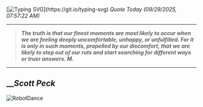 [![Typing SVG](https://readme-typing-svg.herokuapp.com?font=Press+Start+2P&color=C2F784&size=35&width=900&height=100&lines=Hello+World%2C+I'm+Hung+!)](https://git.io/typing-svg) 
_Quote Today (09/29/2025, 07:57:22 AM)_
___
>**_The truth is that our finest moments are most likely to occur when we are feeling deeply uncomfortable, unhappy, or unfulfilled. For it is only in such moments, propelled by our discomfort, that we are likely to step out of our ruts and start searching for different ways or truer answers. M._**
___

## __**_Scott Peck_**

![RobotDance](src/assets/images/robot-dancing-dribble.gif?style=center)
